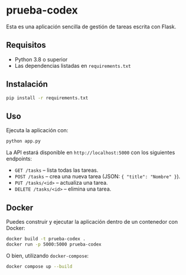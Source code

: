 # prueba-codex

Esta es una aplicación sencilla de gestión de tareas escrita con Flask.

## Requisitos

- Python 3.8 o superior
- Las dependencias listadas en `requirements.txt`

## Instalación

```bash
pip install -r requirements.txt
```

## Uso

Ejecuta la aplicación con:

```bash
python app.py
```

La API estará disponible en `http://localhost:5000` con los siguientes endpoints:

- `GET /tasks` – lista todas las tareas.
- `POST /tasks` – crea una nueva tarea (JSON: `{ "title": "Nombre" }`).
- `PUT /tasks/<id>` – actualiza una tarea.
- `DELETE /tasks/<id>` – elimina una tarea.


## Docker

Puedes construir y ejecutar la aplicación dentro de un contenedor con Docker:

```bash
docker build -t prueba-codex .
docker run -p 5000:5000 prueba-codex
```

O bien, utilizando `docker-compose`:

```bash
docker compose up --build
```


